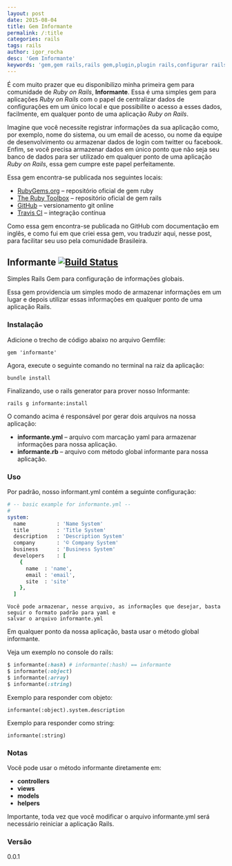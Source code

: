 ```yaml
---
layout: post
date: 2015-08-04
title: Gem Informante
permalink: /:title
categories: rails
tags: rails
author: igor_rocha
desc: 'Gem Informante'
keywords: 'gem,gem rails,rails gem,plugin,plugin rails,configurar rails,configurar Ruby on Rails,configuration rails application,configuration rails,informante rails,informante gem,informante gem rails,informante plugin,yaml configuration rails,yaml plugin rails,gem configurarion rails,rails,ruby'
---
```


É com muito prazer que eu disponibilizo minha primeira gem para comunidade de *Ruby on Rails*, **Informante**. 
Essa é uma simples gem para aplicações *Ruby on Rails* com o papel de centralizar dados de configurações em um 
único local e que possibilite o acesso a esses dados, facilmente, em qualquer ponto de uma aplicação *Ruby on Rails*.

<!--more-->

Imagine que você necessite registrar informações da sua aplicação como, por exemplo, nome do sistema, ou um 
email de acesso, ou nome da equipe de desenvolvimento ou armazenar dados de login com twitter ou facebook. 
Enfim, se você precisa armazenar dados em único ponto que não seja seu banco de dados para ser utilizado em 
qualquer ponto de uma aplicação *Ruby on Rails*, essa gem cumpre este papel perfeitamente.

Essa gem encontra-se publicada nos seguintes locais:

<div class='message'>
  <ul class='disc'>
    <li><a href='https://rubygems.org/gems/informante' target='_blank'>RubyGems.org</a> – repositório oficial de gem ruby</li>
    <li><a href='https://www.ruby-toolbox.com/projects/informante' target='_blank'>The Ruby Toolbox</a> – repositório oficial de gem rails</li>
    <li><a href="https://github.com/igortice/informante" target='_blank'>GitHub</a> – versionamento git online</li>
    <li><a href="https://travis-ci.org/" target='_blank'>Travis CI</a> – integração contínua</li>
  </ul>
</div>

Como essa gem encontra-se publicada no GitHub com documentação em inglês, e como fui em que criei essa gem, 
vou traduzir aqui, nesse post, para facilitar seu uso pela comunidade Brasileira.

## Informante <a href='https://travis-ci.org/igortice/informante'><img src='https://travis-ci.org/igortice/informante.png?branch=master' alt='Build Status'></a>

Simples Rails Gem para configuração de informações globais.

Essa gem providencia um simples modo de armazenar informações em um lugar e depois utilizar essas informações 
em qualquer ponto de uma aplicação Rails.

### Instalação

Adicione o trecho de código abaixo no arquivo Gemfile:

```
gem 'informante'
```

Agora, execute o seguinte comando no terminal na raiz da aplicação:

```
bundle install
```

Finalizando, use o rails generator para prover nosso Informante:

```
rails g informante:install
```

<div class='message'>
  <p>O comando acima é responsável por gerar dois arquivos na nossa aplicação:</p>
  <ul class='disc'>
    <li><strong>informante.yml</strong> – arquivo com marcação yaml para armazenar informações para nossa aplicação.</li>
    <li><strong>informante.rb</strong> – arquivo com método global informante para nossa aplicação.</li>
  </ul>
</div>


### Uso

Por padrão, nosso informant.yml contém a seguinte configuração:

```ruby
# -- basic example for informante.yml --
#
system:
  name          : 'Name System'
  title         : 'Title System'
  description   : 'Description System'
  company       : '© Company System'
  business      : 'Business System'
  developers    : [
    {
      name  : 'name',
      email : 'email',
      site  : 'site'
    },
  ]
```

```
Você pode armazenar, nesse arquivo, as informações que desejar, basta seguir o formato padrão para yaml e 
salvar o arquivo informante.yml
```

Em qualquer ponto da nossa aplicação, basta usar o método global informante.

Veja um exemplo no console do rails:

```ruby
$ informante(:hash) # informante(:hash) == informante
$ informante(:object)
$ informante(:array)
$ informante(:string)
```

Exemplo para responder com objeto:

```
informante(:object).system.description
```

Exemplo para responder como string:

```
informante(:string)
```

### Notas

Você pode usar o método informante diretamente em:

<ul>
  <li><strong>controllers</strong></li>
  <li><strong>views</strong></li>
  <li><strong>models</strong></li>
  <li><strong>helpers</strong></li>
</ul>

Importante, toda vez que você modificar o arquivo informante.yml será necessário reiniciar a aplicação Rails.

### Versão

0.0.1

